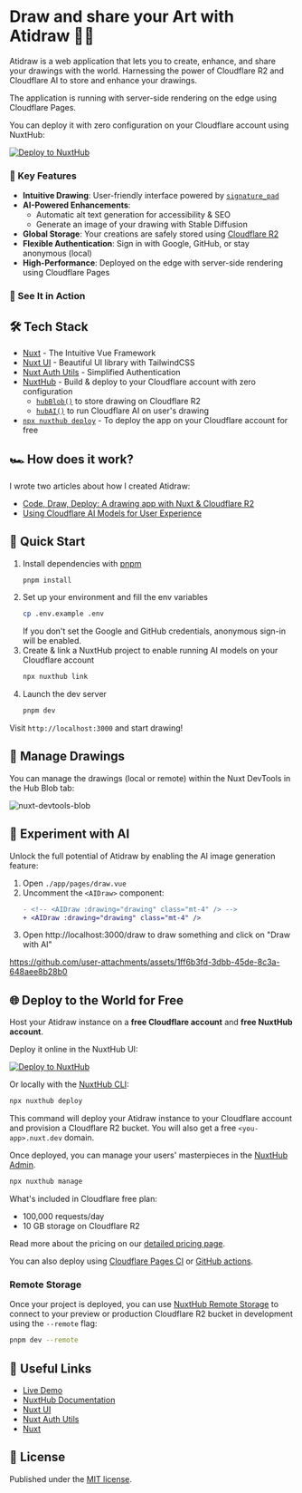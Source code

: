 # Draw and share your Art with Atidraw 🎨✨

Atidraw is a web application that lets you to create, enhance, and share your drawings with the world. Harnessing the power of Cloudflare R2 and Cloudflare AI to store and enhance your drawings. 

The application is running with server-side rendering on the edge using Cloudflare Pages.

You can deploy it with zero configuration on your Cloudflare account using NuxtHub:

[![Deploy to NuxtHub](https://hub.nuxt.com/button.svg)](https://hub.nuxt.com/new?template=atidraw)

### 🚀 Key Features

- **Intuitive Drawing**: User-friendly interface powered by [`signature_pad`](https://github.com/szimek/signature_pad)
- **AI-Powered Enhancements**: 
  - Automatic alt text generation for accessibility & SEO
  - Generate an image of your drawing with Stable Diffusion
- **Global Storage**: Your creations are safely stored using [Cloudflare R2](https://www.cloudflare.com/developer-platform/r2/)
- **Flexible Authentication**: Sign in with Google, GitHub, or stay anonymous (local)
- **High-Performance**: Deployed on the edge with server-side rendering using Cloudflare Pages

### 🎥 See It in Action

## 🛠 Tech Stack

- [Nuxt](https://nuxt.com) - The Intuitive Vue Framework
- [Nuxt UI](https://github.com/nuxt/ui) - Beautiful UI library with TailwindCSS
- [Nuxt Auth Utils](https://github.com/Atinux/nuxt-auth-utils) - Simplified Authentication
- [NuxtHub](https://hub.nuxt.com) - Build & deploy to your Cloudflare account with zero configuration
  - [`hubBlob()`](https://hub.nuxt.com/docs/features/blob) to store drawing on Cloudflare R2
  - [`hubAI()`](https://hub.nuxt.com/docs/features/ai) to run Cloudflare AI on user's drawing
- [`npx nuxthub deploy`](https://github.com/nuxt-hub/cli) - To deploy the app on your Cloudflare account for free

## 🏎️ How does it work?

I wrote two articles about how I created Atidraw:
- [Code, Draw, Deploy: A drawing app with Nuxt & Cloudflare R2](https://hub.nuxt.com/blog/drawing-app-with-nuxt-and-cloudflare-r2)
- [Using Cloudflare AI Models for User Experience](https://hub.nuxt.com/blog/cloudflare-ai-for-user-experience)

## 🚀 Quick Start

1. Install dependencies with [pnpm](https://pnpm.io)
    ```bash
    pnpm install
    ```
2. Set up your environment and fill the env variables
    ```bash
    cp .env.example .env
    ```
    If you don't set the Google and GitHub credentials, anonymous sign-in will be enabled.
3. Create & link a NuxtHub project to enable running AI models on your Cloudflare account
    ```bash
    npx nuxthub link
    ```
4. Launch the dev server
    ```bash
    pnpm dev
    ```

Visit `http://localhost:3000` and start drawing!

## 📁 Manage Drawings

You can manage the drawings (local or remote) within the Nuxt DevTools in the Hub Blob tab:

![nuxt-devtools-blob](https://github.com/user-attachments/assets/152b0283-637b-41b3-990e-f25a73183c93)

## 🤖 Experiment with AI

Unlock the full potential of Atidraw by enabling the AI image generation feature:

1. Open `./app/pages/draw.vue`
2. Uncomment the `<AIDraw>` component:
   ```diff
   - <!-- <AIDraw :drawing="drawing" class="mt-4" /> -->
   + <AIDraw :drawing="drawing" class="mt-4" />
   ```
3. Open http://localhost:3000/draw to draw something and click on "Draw with AI"

https://github.com/user-attachments/assets/1ff6b3fd-3dbb-45de-8c3a-648aee8b28b0

## 🌐 Deploy to the World for Free

Host your Atidraw instance on a **free Cloudflare account** and **free NuxtHub account**.

Deploy it online in the NuxtHub UI:

[![Deploy to NuxtHub](https://hub.nuxt.com/button.svg)](https://hub.nuxt.com/new?repo=atinux/atidraw)

Or locally with the [NuxtHub CLI](https://github.com/nuxt-hub/cli):

```bash
npx nuxthub deploy
```

This command will deploy your Atidraw instance to your Cloudflare account and provision a Cloudflare R2 bucket. You will also get a free `<you-app>.nuxt.dev` domain.

Once deployed, you can manage your users' masterpieces in the [NuxtHub Admin](https://admin.hub.nuxt.com).

```bash
npx nuxthub manage
```

What's included in Cloudflare free plan:
- 100,000 requests/day
- 10 GB storage on Cloudflare R2

Read more about the pricing on our [detailed pricing page](https://hub.nuxt.com/pricing).

You can also deploy using [Cloudflare Pages CI](https://hub.nuxt.com/docs/getting-started/deploy#cloudflare-pages-ci) or [GitHub actions](https://hub.nuxt.com/docs/getting-started/deploy#github-action).

### Remote Storage

Once your project is deployed, you can use [NuxtHub Remote Storage](https://hub.nuxt.com/docs/getting-started/remote-storage) to connect to your preview or production Cloudflare R2 bucket in development using the `--remote` flag:

```bash
pnpm dev --remote
```

## 🔗 Useful Links

- [Live Demo](https://draw.nuxt.dev)
- [NuxtHub Documentation](https://hub.nuxt.com)
- [Nuxt UI](https://ui.nuxt.com)
- [Nuxt Auth Utils](https://github.com/atinux/nuxt-auth-utils)
- [Nuxt](https://nuxt.com)

## 📝 License

Published under the [MIT license](./LICENSE).
